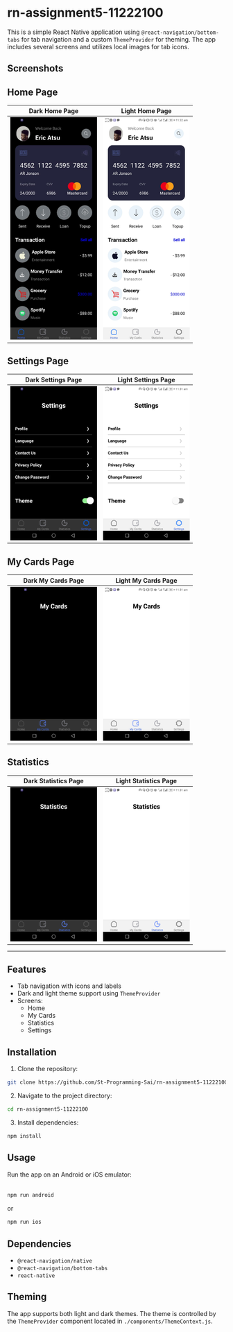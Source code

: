 # rn-assignment5-11222100

This is a simple React Native application using `@react-navigation/bottom-tabs` for tab navigation and a custom `ThemeProvider` for theming. The app includes several screens and utilizes local images for tab icons.
      
## Screenshots

## Home Page

<p align="center">

| Dark Home Page                          | Light Home Page                         |
|---------------------------------|---------------------------------|
| <img src="./ScreenShots/darkHome.jpg" width="200"> | <img src="./ScreenShots/lightHome.jpg" width="200"> |

</p>

## Settings Page
<p align="center"> 

| Dark Settings Page                          | Light Settings Page                          |
|---------------------------------|---------------------------------|
| <img src="./ScreenShots/darkSettings.jpg" width="200"> | <img src="./ScreenShots/lightSettings.jpg" width="200"> |

</p>

## My Cards Page
<p align="center"> 

| Dark My Cards Page                      | Light My Cards Page          |
|---------------------------------|---------------------------------|
| <img src="./ScreenShots/darkCards.jpg" width="200"> | <img src="./ScreenShots/lightCards.jpg" width="200"> |

</p>

## Statistics
<p align="center"> 


| Dark Statistics Page                | Light Statistics Page                         |
|---------------------------------|---------------------------------|
| <img src="./ScreenShots/darkStatistics.jpg" width="200"> | <img src="./ScreenShots/lightStatistics.jpg" width="200"> |

</p>

---

## Features

- Tab navigation with icons and labels
- Dark and light theme support using `ThemeProvider`
- Screens:
  - Home
  - My Cards
  - Statistics
  - Settings

## Installation

1. Clone the repository:
```zsh
git clone https://github.com/St-Programming-Sai/rn-assignment5-11222100.git
```


2. Navigate to the project directory:
```zsh
cd rn-assignment5-11222100
```



3. Install dependencies:
```zsh
npm install
```


## Usage

Run the app on an Android or iOS emulator:
```zsh

npm run android
```

or

```zsh
npm run ios
```

## Dependencies

- `@react-navigation/native`
- `@react-navigation/bottom-tabs`
- `react-native`

## Theming

The app supports both light and dark themes. The theme is controlled by the `ThemeProvider` component located in `./components/ThemeContext.js`.


